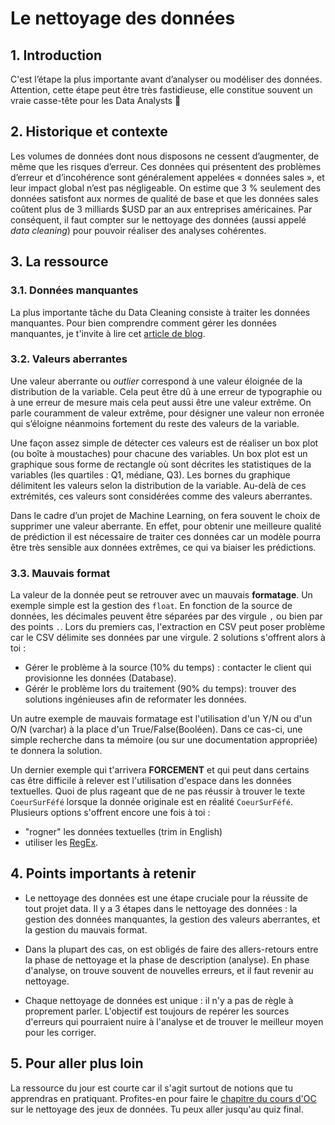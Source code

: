 # Le nettoyage des données

## 1. Introduction
C'est l’étape la plus importante avant d’analyser ou modéliser des données. Attention, cette étape peut être très fastidieuse, elle constitue souvent un vraie casse-tête pour les Data Analysts 🤬

## 2. Historique et contexte
Les volumes de données dont nous disposons ne cessent d’augmenter, de même que les risques d’erreur. Ces données qui présentent des problèmes d’erreur et d’incohérence sont généralement appelées « données sales », et leur impact global n’est pas négligeable. On estime que 3 % seulement des données satisfont aux normes de qualité de base et que les données sales coûtent plus de 3 milliards $USD par an aux entreprises américaines.
Par conséquent, il faut compter sur le nettoyage des données (aussi appelé *data cleaning*) pour pouvoir réaliser des analyses cohérentes. 

## 3. La ressource

### 3.1. Données manquantes
La plus importante tâche du Data Cleaning consiste à traiter les données manquantes. Pour bien comprendre comment gérer les données manquantes, je t'invite à lire cet [article de blog](https://moncoachdata.com/blog/nettoyage-de-donnees-python/).

### 3.2. Valeurs aberrantes
Une valeur aberrante ou *outlier* correspond à une valeur éloignée de la distribution de la variable. Cela peut être dû à une erreur de typographie ou à une erreur de mesure mais cela peut aussi être une valeur extrême. On parle couramment de valeur extrême, pour désigner une valeur non erronée qui s’éloigne néanmoins fortement du reste des valeurs de la variable. 

Une façon assez simple de détecter ces valeurs est de réaliser un box plot (ou boîte à moustaches) pour chacune des variables. Un box plot est un graphique sous forme de rectangle où sont décrites les statistiques de la variables (les quartiles : Q1, médiane, Q3). Les bornes du graphique délimitent les valeurs selon la distribution de la variable. Au-delà de ces extrémités, ces valeurs sont considérées comme des valeurs aberrantes.

Dans le cadre d’un projet de Machine Learning, on fera souvent le choix de supprimer une valeur aberrante. En effet, pour obtenir une meilleure qualité de prédiction il est nécessaire de traiter ces données car un modèle pourra être très sensible aux données extrêmes, ce qui va biaiser les prédictions.

### 3.3. Mauvais format
La valeur de la donnée peut se retrouver avec un mauvais **formatage**. Un exemple simple est la gestion des `float`. En fonction de la source de données, les décimales peuvent être séparées par des virgule `,` ou bien par des points `.`. Lors du premiers cas, l'extraction en CSV peut poser problème car le CSV délimite ses données par une virgule.
2 solutions s'offrent alors à toi :
- Gérer le problème à la source (10% du temps) : contacter le client qui provisionne les données (Database).
- Gérér le problème lors du traitement (90% du temps): trouver des solutions ingénieuses afin de reformater les données.

Un autre exemple de mauvais formatage est l'utilisation d'un Y/N ou d'un O/N (varchar) à la place d'un True/False(Booléen). Dans ce cas-ci, une simple recherche dans ta mémoire (ou sur une documentation appropriée) te donnera la solution.

Un dernier exemple qui t'arrivera **FORCEMENT** et qui peut dans certains cas être difficile à relever est l'utilisation d'espace dans les données textuelles. Quoi de plus rageant que de ne pas réussir à trouver le texte `CoeurSurFéfé` lorsque la donnée originale est en réalité ` CoeurSurFéfé `. Plusieurs options s'offrent encore une fois à toi :
- "rogner" les données textuelles (trim in English)
- utiliser les [RegEx](https://www.w3schools.com/python/python_regex.asp).


## 4. Points importants à retenir
- Le nettoyage des données est une étape cruciale pour la réussite de tout projet data. Il y a 3 étapes dans le nettoyage des données : la gestion des données manquantes, la gestion des valeurs aberrantes, et la gestion du mauvais format.

- Dans la plupart des cas, on est obligés de faire des allers-retours entre la phase de nettoyage et la phase de description (analyse). En phase d'analyse, on trouve souvent de nouvelles erreurs, et il faut revenir au nettoyage. 

- Chaque nettoyage de données est unique : il n'y a pas de règle à proprement parler. L'objectif est toujours de repérer les sources d'erreurs qui pourraient nuire à l'analyse et de trouver le meilleur moyen pour les corriger.

## 5. Pour aller plus loin
La ressource du jour est courte car il s'agit surtout de notions que tu apprendras en pratiquant. Profites-en pour faire le [chapitre du cours d'OC](https://openclassrooms.com/fr/courses/4525266-decrivez-et-nettoyez-votre-jeu-de-donnees/4928106-reperez-les-differents-types-derreurs) sur le nettoyage des jeux de données. Tu peux aller jusqu'au quiz final.
